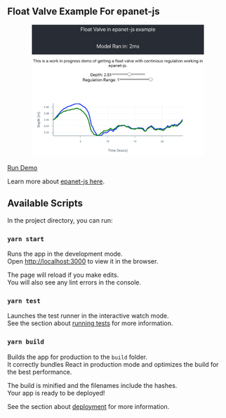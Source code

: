 
## Float Valve Example For epanet-js

<a href="https://modelcreate.github.io/epanet-js-float-valve-example/"><p align="center"><img src="https://raw.githubusercontent.com/modelcreate/epanet-js-float-valve-example/master/MainScreenshot.png" alt="placeholder" height="300"/></p></a>

<a href="https://modelcreate.github.io/epanet-js-float-valve-example/">Run Demo</a>


Learn more about [epanet-js here](https://github.com/modelcreate/epanet-js/).

## Available Scripts

In the project directory, you can run:

### `yarn start`

Runs the app in the development mode.<br />
Open [http://localhost:3000](http://localhost:3000) to view it in the browser.

The page will reload if you make edits.<br />
You will also see any lint errors in the console.

### `yarn test`

Launches the test runner in the interactive watch mode.<br />
See the section about [running tests](https://facebook.github.io/create-react-app/docs/running-tests) for more information.

### `yarn build`

Builds the app for production to the `build` folder.<br />
It correctly bundles React in production mode and optimizes the build for the best performance.

The build is minified and the filenames include the hashes.<br />
Your app is ready to be deployed!

See the section about [deployment](https://facebook.github.io/create-react-app/docs/deployment) for more information.

